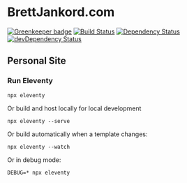 # BrettJankord.com

[![Greenkeeper badge](https://badges.greenkeeper.io/bjankord/brettjankord.com.svg)](https://greenkeeper.io/)
[![Build Status](https://travis-ci.com/bjankord/brettjankord.com.svg?branch=master)](https://travis-ci.com/bjankord/brettjankord.com)
[![Dependency Status](https://david-dm.org/bjankord/brettjankord.com.svg)](https://david-dm.org/bjankord/brettjankord.com)
[![devDependency Status](https://david-dm.org/bjankord/brettjankord.com/dev-status.svg)](https://david-dm.org/bjankord/brettjankord.com/?type=dev)

## Personal Site

### Run Eleventy

```
npx eleventy
```

Or build and host locally for local development
```
npx eleventy --serve
```

Or build automatically when a template changes:
```
npx eleventy --watch
```

Or in debug mode:
```
DEBUG=* npx eleventy
```